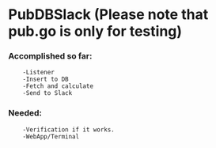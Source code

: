 # PubDBSlack (Please note that pub.go is only for testing)

### Accomplished so far:

        -Listener
        -Insert to DB
        -Fetch and calculate
        -Send to Slack

### Needed:

        -Verification if it works.
        -WebApp/Terminal
